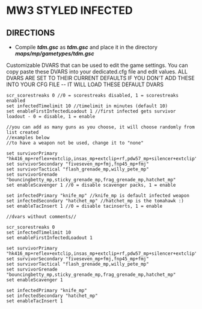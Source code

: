 # MW3 STYLED INFECTED
## DIRECTIONS
- Compile _**tdm.gsc**_ as _**tdm.gsc**_ and place it in the directory _**maps/mp/gametypes/tdm.gsc**_

Customizable DVARS that can be used to edit the game settings.
You can copy paste these DVARS into your dedicated.cfg file and edit values.
ALL DVARS ARE SET TO THEIR CURRENT DEFAULTS
IF YOU DON'T ADD THESE INTO YOUR CFG FILE -- IT WILL LOAD THESE DEFAULT DVARS
```
scr_scorestreaks 0 //0 = scorestreaks disabled, 1 = scorestreaks enabled
set infectedTimelimit 10 //timelimit in minutes (default 10)
set enableFirstInfectedLoadout 1 //first infected gets survivor loadout - 0 = disable, 1 = enable

//you can add as many guns as you choose, it will choose randomly from list created
//examples below
//to have a weapon not be used, change it to "none"

set survivorPrimary "hk416_mp+reflex+extclip,insas_mp+extclip+rf,pdw57_mp+silencer+extclip"
set survivorSecondary "fiveseven_mp+fmj,fnp45_mp+fmj"
set survivorTactical "flash_grenade_mp,willy_pete_mp"
set survivorGrenade "bouncingbetty_mp,sticky_grenade_mp,frag_grenade_mp,hatchet_mp"
set enableScavenger 1 //0 = disable scavenger packs, 1 = enable

set infectedPrimary "knife_mp" //knife_mp is default infected weapon
set infectedSecondary "hatchet_mp" //hatchet_mp is the tomahawk :)
set enableTacInsert 1 //0 = disable tacinserts, 1 = enable

//dvars without comments//

scr_scorestreaks 0
set infectedTimelimit 10
set enableFirstInfectedLoadout 1

set survivorPrimary "hk416_mp+reflex+extclip,insas_mp+extclip+rf,pdw57_mp+silencer+extclip"
set survivorSecondary "fiveseven_mp+fmj,fnp45_mp+fmj"
set survivorTactical "flash_grenade_mp,willy_pete_mp"
set survivorGrenade "bouncingbetty_mp,sticky_grenade_mp,frag_grenade_mp,hatchet_mp"
set enableScavenger 1

set infectedPrimary "knife_mp"
set infectedSecondary "hatchet_mp"
set enableTacInsert 1
```
